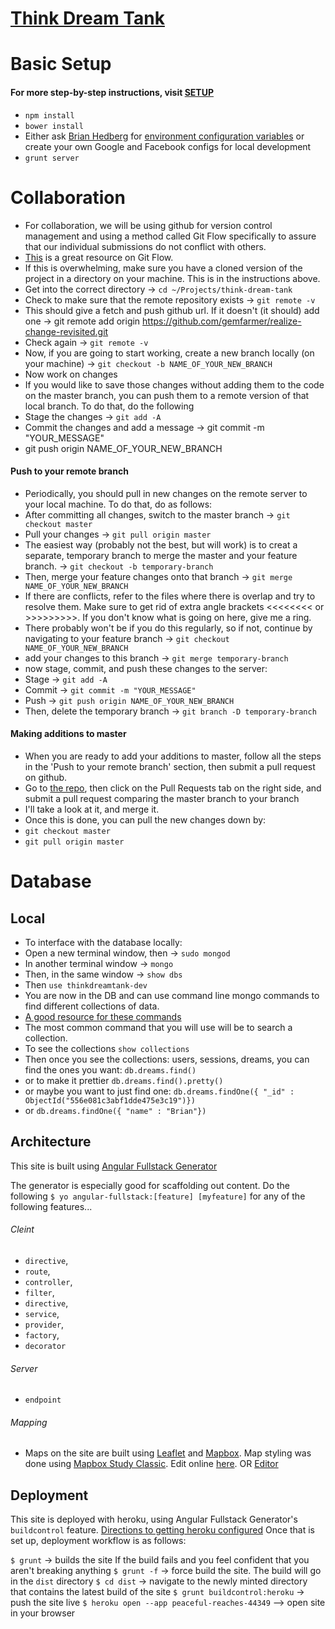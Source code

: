 # [Think Dream Tank](https://peaceful-reaches-44349.herokuapp.com)

# Basic Setup 
#### For more step-by-step instructions, visit [SETUP](SETUP.md)
* `npm install`
* `bower install`
* Either ask [Brian Hedberg](https://github.com/gemfarmer) for [environment configuration variables](server/config/local.env.sample.js) or create your own Google and Facebook configs for local development
* `grunt server`


# Collaboration
* For collaboration, we will be using github for version control management and using a method called Git Flow specifically to assure that our individual submissions do not conflict with others.
* [This](https://www.atlassian.com/git/tutorials/comparing-workflows/gitflow-workflow) is a great resource on Git Flow.
* If this is overwhelming, make sure you have a cloned version of the project in a directory on your machine. This is in the instructions above.
* Get into the correct directory -> `cd ~/Projects/think-dream-tank`
* Check to make sure that the remote repository exists -> `git remote -v` 
* This should give a fetch and push github url. If it doesn't (it should) add one -> git remote add origin https://github.com/gemfarmer/realize-change-revisited.git
* Check again -> `git remote -v`
* Now, if you are going to start working, create a new branch locally (on your machine) -> `git checkout -b NAME_OF_YOUR_NEW_BRANCH`
* Now work on changes
* If you would like to save those changes without adding them to the code on the master branch, you can push them to a remote version of that local branch. To do that, do the following
* Stage the changes -> `git add -A`
* Commit the changes and add a message -> git commit -m "YOUR_MESSAGE"
* git push origin NAME_OF_YOUR_NEW_BRANCH

#### Push to your remote branch
* Periodically, you should pull in new changes on the remote server to your local machine. To do that, do as follows:
* After committing all changes, switch to the master branch -> `git checkout master`
* Pull your changes -> `git pull origin master`
* The easiest way (probably not the best, but will work) is to creat a separate, temporary branch to merge the master and your feature branch. -> `git checkout -b temporary-branch`
* Then, merge your feature changes onto that branch -> `git merge NAME_OF_YOUR_NEW_BRANCH`
* If there are conflicts, refer to the files where there is overlap and try to resolve them. Make sure to get rid of extra angle brackets <<<<<<<< or >>>>>>>>>. If you don't know what is going on here, give me a ring.
* There probably won't be if you do this regularly, so if not, continue by navigating to your feature branch -> `git checkout NAME_OF_YOUR_NEW_BRANCH`
* add your changes to this branch -> `git merge temporary-branch`
* now stage, commit, and push these changes to the server:
* Stage -> `git add -A`
* Commit -> `git commit -m "YOUR_MESSAGE"`
* Push -> `git push origin NAME_OF_YOUR_NEW_BRANCH`
* Then, delete the temporary branch -> `git branch -D temporary-branch`

#### Making additions to master
* When you are ready to add your additions to master, follow all the steps in the 'Push to your remote branch' section, then submit a pull request on github.
* Go to [the repo](https://github.com/gemfarmer/think-dream-tank), then click on the Pull Requests tab on the right side, and submit a pull request comparing the master branch to your branch
* I'll take a look at it, and merge it.
* Once this is done, you can pull the new changes down by:
* `git checkout master`
* `git pull origin master`

# Database

## Local
* To interface with the database locally:
* Open a new terminal window, then -> `sudo mongod`
* In another terminal window -> `mongo`
* Then, in the same window -> `show dbs`
* Then `use thinkdreamtank-dev`
* You are now in the DB and can use command line mongo commands to find different collections of data.
* [A good resource for these commands](http://docs.mongodb.org/manual/tutorial/getting-started-with-the-mongo-shell/)
* The most common command that you will use will be to search a collection.
* To see the collections `show collections`
* Then once you see the collections: users, sessions, dreams, you can find the ones you want: `db.dreams.find()`
* or to make it prettier `db.dreams.find().pretty()`
* or maybe you want to just find one: `db.dreams.findOne({ "_id" : ObjectId("556e081c3abf1dde475e3c19")})`
* or `db.dreams.findOne({ "name" : "Brian"})`

## Architecture
This site is built using [Angular Fullstack Generator](https://github.com/angular-fullstack/generator-angular-fullstack)

The generator is especially good for scaffolding out content. Do the following
`$ yo angular-fullstack:[feature] [myfeature]`
for any of the following features...

###### Cleint
* `directive`, 
* `route`,
* `controller`,
* `filter`,
* `directive`,
* `service`,
* `provider`,
* `factory`,
* `decorator`

###### Server
* `endpoint`

###### Mapping
* Maps on the site are built using [Leaflet](http://leafletjs.com/) and [Mapbox](https://www.mapbox.com/). Map styling was done using [Mapbox Study Classic](https://www.mapbox.com/mapbox-studio-classic/). Edit online [here](https://www.mapbox.com/studio/).
OR [Editor](https://www.mapbox.com/editor/#project)
## Deployment
This site is deployed with heroku, using Angular Fullstack Generator's `buildcontrol` feature. [Directions to getting heroku configured](https://github.com/angular-fullstack/generator-angular-fullstack#heroku)
Once that is set up, deployment workflow is as follows:

`$ grunt` -> builds the site
If the build fails and you feel confident that you aren't breaking anything
`$ grunt -f` -> force build the site. The build will go in the `dist` directory
`$ cd dist` -> navigate to the newly minted directory that contains the latest build of the site
`$ grunt buildcontrol:heroku` -> push the site live
`$ heroku open --app peaceful-reaches-44349` --> open site in your browser
